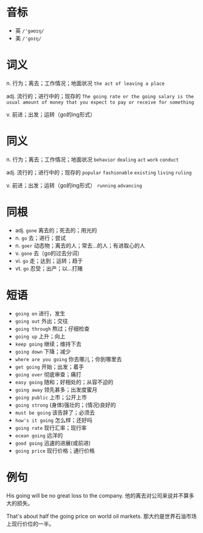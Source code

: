 # 音标

- 英 `/'gəʊɪŋ/`
- 美 `/'ɡoɪŋ/`

# 词义

n. 行为；离去；工作情况；地面状况
`the act of leaving a place`

adj. 流行的；进行中的；现存的
`The going rate or the going salary is the usual amount of money that you expect to pay or receive for something`

v. 前进；出发；运转（go的ing形式）


# 同义

n. 行为；离去；工作情况；地面状况
`behavior` `dealing` `act` `work` `conduct`

adj. 流行的；进行中的；现存的
`popular` `fashionable` `existing` `living` `ruling`

v. 前进；出发；运转（go的ing形式）
`running` `advancing`

# 同根

- adj. `gone` 离去的；死去的；用光的
- n. `go` 去；进行；尝试
- n. `goer` 动态物；离去的人；常去…的人；有进取心的人
- v. `gone` 去（go的过去分词）
- vi. `go` 走；达到；运转；趋于
- vt. `go` 忍受；出产；以…打赌

# 短语

- `going on` 进行，发生
- `going out` 外出；交往
- `going through` 熬过；仔细检查
- `going up` 上升；向上
- `keep going` 继续；维持下去
- `going down` 下降；减少
- `where are you going` 你去哪儿；你到哪里去
- `get going` 开始；出发；着手
- `going over` 彻底审查；痛打
- `easy going` 随和；好相处的；从容不迫的
- `going away` 领先甚多；出发度蜜月
- `going public` 上市；公开上市
- `going strong` (身体)强壮的；(情况)良好的
- `must be going` 该告辞了；必须去
- `how's it going` 怎么样；还好吗
- `going rate` 现行汇率；现行率
- `ocean going` 远洋的
- `good going` 迅速的进展(或前进)
- `going price` 现行价格；通行价格

# 例句

His going will be no great loss to the company.
他的离去对公司来说并不算多大的损失。

That's about half the going price on world oil markets.
那大约是世界石油市场上现行价位的一半。


